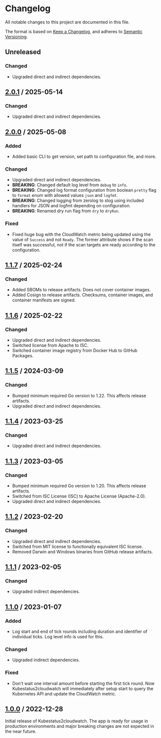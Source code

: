 # Changelog

All notable changes to this project are documented in this file.

The format is based on [Keep a Changelog](https://keepachangelog.com/en/1.1.0),
and adheres to [Semantic Versioning](https://semver.org/spec/v2.0.0).

## Unreleased

### Changed

- Upgraded direct and indirect dependencies.

## [2.0.1](https://github.com/trallnag/kubestatus2cloudwatch/compare/v2.0.0...v2.0.1) / 2025-05-14

### Changed

- Upgraded direct and indirect dependencies.

## [2.0.0](https://github.com/trallnag/kubestatus2cloudwatch/compare/v1.1.7...v2.0.0) / 2025-05-08

### Added

- Added basic CLI to get version, set path to configuration file, and more.

### Changed

- Upgraded direct and indirect dependencies.
- **BREAKING**: Changed default log level from `debug` to `info`.
- **BREAKING**: Changed log format configuration from boolean `pretty` flag to
  `format` enum with allowed values `json` and `logfmt`.
- **BREAKING**: Changed logging from zerolog to slog using included handlers for
  JSON and logfmt depending on configuration.
- **BREAKING**: Renamed dry run flag from `dry` to `dryRun`.

### Fixed

- Fixed huge bug with the CloudWatch metric being updated using the value of
  `Success` and not `Ready`. The former attribute shows if the scan itself was
  successful, not if the scan targets are ready according to the configuration.

## [1.1.7](https://github.com/trallnag/kubestatus2cloudwatch/compare/v1.1.6...v1.1.7) / 2025-02-24

### Changed

- Added SBOMs to release artifacts. Does not cover container images.
- Added Cosign to release artifacts. Checksums, container images, and container
  manifests are signed.

## [1.1.6](https://github.com/trallnag/kubestatus2cloudwatch/compare/v1.1.5...v1.1.6) / 2025-02-22

### Changed

- Upgraded direct and indirect dependencies.
- Switched license from Apache to ISC.
- Switched container image registry from Docker Hub to GitHub Packages.

## [1.1.5](https://github.com/trallnag/kubestatus2cloudwatch/compare/v1.1.4...v1.1.5) / 2024-03-09

### Changed

- Bumped minimum required Go version to 1.22. This affects release artifacts.
- Upgraded direct and indirect dependencies.

## [1.1.4](https://github.com/trallnag/kubestatus2cloudwatch/compare/v1.1.3...v1.1.4) / 2023-03-25

### Changed

- Upgraded direct and indirect dependencies.

## [1.1.3](https://github.com/trallnag/kubestatus2cloudwatch/compare/v1.1.2...v1.1.3) / 2023-03-05

### Changed

- Bumped minimum required Go version to 1.20. This affects release artifacts.
- Switched from ISC License (ISC) to Apache License (Apache-2.0).
- Upgraded direct and indirect dependencies.

## [1.1.2](https://github.com/trallnag/kubestatus2cloudwatch/compare/v1.1.1...v1.1.2) / 2023-02-20

### Changed

- Upgraded direct and indirect dependencies.
- Switched from MIT license to functionally equivalent ISC license.
- Removed Darwin and Windows binaries from GitHub release artifacts.

## [1.1.1](https://github.com/trallnag/kubestatus2cloudwatch/compare/v1.1.0...v1.1.1) / 2023-02-05

### Changed

- Upgraded indirect dependencies.

## [1.1.0](https://github.com/trallnag/kubestatus2cloudwatch/compare/v1.0.0...v1.1.0) / 2023-01-07

### Added

- Log start and end of tick rounds including duration and identifier of
  individual ticks. Log level info is used for this.

### Changed

- Upgraded indirect dependencies.

### Fixed

- Don't wait one interval amount before starting the first tick round. Now
  Kubestatus2cloudwatch will immediately after setup start to query the
  Kubernetes API and update the CloudWatch metric.

## [1.0.0](https://github.com/trallnag/kubestatus2cloudwatch/compare/ed5965484226b6ef8b1a13de14c82c7b36d33d8d...v1.0.0) / 2022-12-28

Initial release of Kubestatus2cloudwatch. The app is ready for usage in
production environments and major breaking changes are not expected in the near
future.
